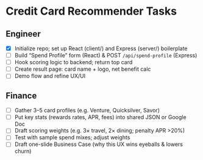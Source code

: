 # Credit Card Recommender Tasks

## Engineer
- [X] Initialize repo; set up React (client/) and Express (server/) boilerplate  
- [ ] Build “Spend Profile” form (React) & POST `/api/spend-profile` (Express)  
- [ ] Hook scoring logic to backend; return top card  
- [ ] Create result page: card name + logo, net benefit calc  
- [ ] Demo flow and refine UX/UI

## Finance
- [ ] Gather 3–5 card profiles (e.g. Venture, Quicksilver, Savor)  
- [ ] Put key stats (rewards rates, APR, fees) into shared JSON or Google Doc  
- [ ] Draft scoring weights (e.g. 3× travel, 2× dining; penalty APR >20%)  
- [ ] Test with sample spend mixes; adjust weights  
- [ ] Draft one-slide Business Case (why this UX wins eyeballs & lowers churn)